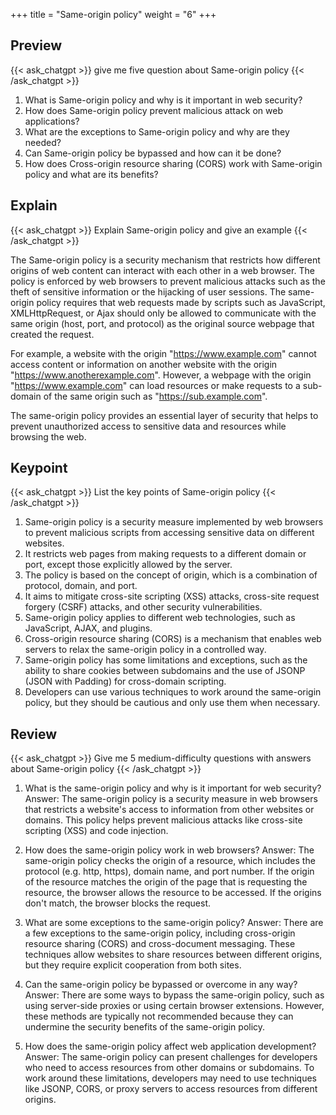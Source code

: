 +++
title = "Same-origin policy"
weight = "6"
+++
## Preview
{{< ask_chatgpt >}}
give me five question about Same-origin policy
{{< /ask_chatgpt >}}



1. What is Same-origin policy and why is it important in web security?
2. How does Same-origin policy prevent malicious attack on web applications?
3. What are the exceptions to Same-origin policy and why are they needed?
4. Can Same-origin policy be bypassed and how can it be done?
5. How does Cross-origin resource sharing (CORS) work with Same-origin policy and what are its benefits?   

## Explain
{{< ask_chatgpt >}}
Explain Same-origin policy and give an example
{{< /ask_chatgpt >}}



The Same-origin policy is a security mechanism that restricts how different origins of web content can interact with each other in a web browser. The policy is enforced by web browsers to prevent malicious attacks such as the theft of sensitive information or the hijacking of user sessions. The same-origin policy requires that web requests made by scripts such as JavaScript, XMLHttpRequest, or Ajax should only be allowed to communicate with the same origin (host, port, and protocol) as the original source webpage that created the request.

For example, a website with the origin "https://www.example.com" cannot access content or information on another website with the origin "https://www.anotherexample.com". However, a webpage with the origin "https://www.example.com" can load resources or make requests to a sub-domain of the same origin such as "https://sub.example.com".

The same-origin policy provides an essential layer of security that helps to prevent unauthorized access to sensitive data and resources while browsing the web.   

## Keypoint
{{< ask_chatgpt >}}
List the key points of Same-origin policy
{{< /ask_chatgpt >}}



1. Same-origin policy is a security measure implemented by web browsers to prevent malicious scripts from accessing sensitive data on different websites.
2. It restricts web pages from making requests to a different domain or port, except those explicitly allowed by the server.
3. The policy is based on the concept of origin, which is a combination of protocol, domain, and port.
4. It aims to mitigate cross-site scripting (XSS) attacks, cross-site request forgery (CSRF) attacks, and other security vulnerabilities.
5. Same-origin policy applies to different web technologies, such as JavaScript, AJAX, and plugins.
6. Cross-origin resource sharing (CORS) is a mechanism that enables web servers to relax the same-origin policy in a controlled way.
7. Same-origin policy has some limitations and exceptions, such as the ability to share cookies between subdomains and the use of JSONP (JSON with Padding) for cross-domain scripting.
8. Developers can use various techniques to work around the same-origin policy, but they should be cautious and only use them when necessary.   

## Review
{{< ask_chatgpt >}}
Give me 5 medium-difficulty questions with answers about Same-origin policy
{{< /ask_chatgpt >}}

1. What is the same-origin policy and why is it important for web security?
Answer: The same-origin policy is a security measure in web browsers that restricts a website's access to information from other websites or domains. This policy helps prevent malicious attacks like cross-site scripting (XSS) and code injection.

2. How does the same-origin policy work in web browsers?
Answer: The same-origin policy checks the origin of a resource, which includes the protocol (e.g. http, https), domain name, and port number. If the origin of the resource matches the origin of the page that is requesting the resource, the browser allows the resource to be accessed. If the origins don't match, the browser blocks the request.

3. What are some exceptions to the same-origin policy?
Answer: There are a few exceptions to the same-origin policy, including cross-origin resource sharing (CORS) and cross-document messaging. These techniques allow websites to share resources between different origins, but they require explicit cooperation from both sites.

4. Can the same-origin policy be bypassed or overcome in any way?
Answer: There are some ways to bypass the same-origin policy, such as using server-side proxies or using certain browser extensions. However, these methods are typically not recommended because they can undermine the security benefits of the same-origin policy.

5. How does the same-origin policy affect web application development?
Answer: The same-origin policy can present challenges for developers who need to access resources from other domains or subdomains. To work around these limitations, developers may need to use techniques like JSONP, CORS, or proxy servers to access resources from different origins.   

